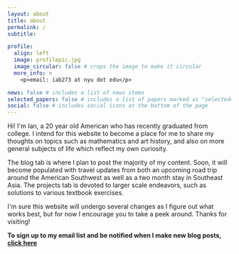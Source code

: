 ```yaml
---
layout: about
title: about
permalink: /
subtitle: 

profile:
  align: left
  image: profilepic.jpg
  image_circular: false # crops the image to make it circular
  more_info: >
    <p>email: iab273 at nyu dot edu</p>

news: false # includes a list of news items
selected_papers: false # includes a list of papers marked as "selected={true}"
social: false # includes social icons at the bottom of the page
---
```


Hi! I'm Ian, a 20 year old American who has recently graduated from college. I intend for this website to become a place for me to share my thoughts on topics such as mathematics and art history, and also on more general subjects of life which reflect my own curiosity. 

The blog tab is where I plan to post the majority of my content. Soon, it will become populated with travel updates from both an upcoming road trip around the American Southwest as well as a two month stay in Southeast Asia. The projects tab is devoted to larger scale endeavors, such as solutions to various textbook exercises.

I'm sure this website will undergo several changes as I figure out what works best, but for now I encourage you to take a peek around. Thanks for visiting!

**To sign up to my email list and be notified when I make new blog posts, [click here](https://ianbeard.ck.page/c7f727312c)**

